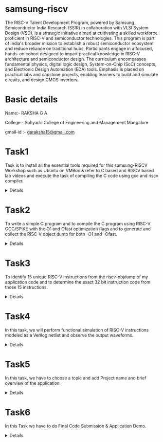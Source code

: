 # samsung-riscv
The RISC-V Talent Development Program, powered by Samsung Semiconductor India Research (SSIR) in collaboration with VLSI System Design (VSD), is a strategic initiative aimed at cultivating a skilled workforce proficient in RISC-V and semiconductor technologies. This program is part of India's broader mission to establish a robust semiconductor ecosystem and reduce reliance on traditional hubs.
 Participants engage in a focused, hands-on cohort designed to impart practical knowledge in RISC-V architecture and semiconductor design. The curriculum encompasses fundamental physics, digital logic design, System-on-Chip (SoC) concepts, and Electronic Design Automation (EDA) tools. Emphasis is placed on practical labs and capstone projects, enabling learners to build and simulate circuits, and design CMOS inverters.

# Basic details 
Name:- RAKSHA G A 

College:- Sahyadri College of Engineering and Management Mangalore 

gmail-id :- garaksha15@gmail.com

# Task1
Task is to install all the essential tools required for this samsung-RISCV Workshop such as Ubuntu on VMBox & refer to C based and RISCV based lab videos and execute the task of compiling the C code using gcc and riscv compiler.
<details>



### C Program to Calculate Sum of Numbers from 1 to n.


The loop iterates from 1 to n, adding each value to sum.

The final sum is printed using the printf function.

 
### Assembly code representation of the program.

The instructions correspond to memory operations, control flow, and function calls in the RISC-V architecture.

Key instructions include addi, lw, sw, bge, and jal.

### Compilation and execution of the program.


#### 1. gcc sum1ton.c
Compiles the program using GCC.

#### 2. ./a.out
Executes the compiled file and prints the sum (e.g., "sum of numbers from 1 to 6 is 21").


### Compilation using RISC-V compiler.


#### 1.cat sum1ton.c
Displays the content of the C program.

#### 2. riscv64-unknown-elf-gcc -o sum1ton.o -mabi=lp64 -march=rv64i sum1ton.c
Compiles the program for RISC-V architecture.

#### 3. ls -ltr sum1ton.o
Lists the details of the generated object file.

#### 4. riscv64-unknown-elf-gcc -Ofast -mabi=lp64 -march=rv64i -o sum1ton.o sum1ton.c
Compiles the program with high optimization.

</details>

# Task2
To write a simple C program and to compile the C program using RISC-V GCC/SPIKE with the O1 and Ofast optimization flags and to generate and collect the RISC-V object dump for both -O1 and -Ofast.
 <details>
  
1.Simple C program Compilation.


2.Verify that your code is giving same output even when you use RISC-V compiler as shown.

  
3.Assembly code instructions  using the SPIKE tool.

4.RISC-V object dump for O1 optimization level.

5. RISC-V object dump for Ofast optimization level.
    
 </details>
 
# Task3
To identify 15 unique RISC-V instructions from the riscv-objdump of my application code and to determine the exact 32 bit instruction code from those 15 instructions.
<details>


INSTRUCTIONS FORMAT IN RISC-V
There are 6 instruction formats in RISC-V:

R-format
I-format
S-format
B-format
U-format
J-format
1. R-type Instruction
In RV32, each instruction is of size 32 bits.
In R-type instruction, R stands for register
This instruction type is used to execute various arithmetic and logical operations.

3. I-type Instruction
In RV32, each instruction is of size 32 bits.
In I-type instruction, I stand for immediate which means that operations use Registers and Immediate value
This instruction type is used in immediate and load operations.
The entire 32 bits instruction is divided into 5 fields. 

Example: ADDI rd, rs1, imm

3. S-type Instruction
In RV32, each instruction is of size 32 bits.
In S-type instruction, S stand for store which means it is store type instruction that helps to store the value of register into the memory.
Mainly, this instruction type is used for store operations.
The entire 32 bits instruction is divided into 6 fields. 

Example: SW rs2, imm(rs1)

4. B-type Instruction
In RV32, each instruction is of size 32 bits.
In B-type instruction, B stand for branching which means it is mainly used for branching based on certain conditions.
The entire 32 bits instruction is divided into 8 fields.

Example: BEQ rs1, rs2, imm

5. U-type Instruction
In RV32, each instruction is of size 32 bits.
In U-type instruction, U stand for Upper Immediate instructions which means it is simply used to transfer the immediate data into the destination register.
The entire 32 bits instruction is divided into 3 fields.

Example: LUI rd, imm

6. J-type Instruction
In RV32, each instruction is of size 32 bits.
In J-type instruction, J stand for jump, which means that this instruction format is used to implement jump type instruction.
The entire 32 bits instruction is divided into 6 field.

Example: JAL rd, imm

INSTRUCTIONS
1. lui a2, 0x1
Load Upper Immediate (LUI):
Loads the immediate value 0x1 into the upper 20 bits of register a2 while setting the lower 12 bits to zero.
Used for constructing large constants.
2. lui a0, 0x21
Loads 0x21 into the upper 20 bits of a0.
3. addi sp, sp, -16
Add Immediate (ADDI):
Subtracts 16 from the stack pointer (sp), allocating stack space.
4. addi a2, a2, 384
Adds 384 to a2 (previously set by lui).
5. li a0, 0
Load Immediate (LI) [pseudo-instruction]
Loads the value 0 into register a0.
6. sd ra, 8(sp)
Store Double (SD)
Stores the return address (ra) into memory at sp + 8.
7. jal ra, 104cc <printf>
Jump and Link (JAL)
Calls printf by jumping to 104cc and storing the return address in ra.
8. ld ra, 8(sp)
Load Double (LD)
Loads the previously stored return address back into ra.
9. ret
Return
Equivalent to jalr zero, ra, 0, returning to the caller.
10. auipc a5, 0xfffff
Add Upper Immediate to PC (AUIPC)
Computes an address relative to the program counter.
11. addi a5, a5, -224
Adds -224 to a5.
12. beqz a5, 100f8 <register_fini+0x18>
Branch if Equal to Zero (BEQZ)
If a5 == 0, jumps to address 100f8.
13. jal a0, 272 <__libc_fini_array>
Calls __libc_fini_array.
14. j 101b4 <atexit>
Unconditional Jump (J)
Jumps to 101b4.
15. lw a0, 0(sp)
Load Word (LW)
Loads a 32-bit word from memory at sp into a0.
</details>

# Task4
In this task, we will perform functional simulation of RISC-V instructions modeled as a Verilog netlist and observe the output waveforms.
<details>
 Instruction 1: ADD R6, R2, R1
              Its operation is addition. It will give sum the inputs A and B and give us the output as their sum.

 Instruction 2: SUB R7, R1, R2
              It will perform the subtraction operation. Output will bw the difference of A and B . 
 
 Instruction 3: AND R8, R1, R3
              The output will be the bitwise operation of AND of A and B.      
 
 Instruction 4: OR R9, R2, R5
              The output will be the bitwise operation of OR of A and B. 
 
 Instruction 5: XOR R10, R1, R4
              The output will be the bitwise operation of XOR of A and B. 
</details>

# Task5
In this task, we have to choose a topic and add Project name and brief overview of the application.
<details>
 Name of the Project:- 
            2-BIT UP-COUNTER USING VSDSQUDRON MINI BOARD.

 Components required:-
         1.The VSDSquadron Mini board.      ->  1          
         2.LEDs.                            ->  2        
         3. breadboard.                     ->  1          
         4.jumper wires.                    ->  As required        

 Truth Table
       number      In binary
       0              00
       1              01
       2              10
       3              11
      repeats...
  Working 
         It continuously counts from 0 to 3 in binary and after three it will turn to zero and then it repeats, since  it is a two bit counter.for symbol 0 LED will not glow and for symbol 1 LED will glow. 

  Applications of a 2-bit up-Counter
1. Frequency Division – It can be used as a frequency divider to reduce the input clock frequency by a factor of 4.
2. Modulo-4 Counter – Useful in applications where counting needs to be restricted to four states (e.g., cyclic operations).
3. Digital Clocks – Used as a small part of digital clocks for counting seconds, minutes, or dividing higher frequency signals.
4. LED Sequencing – Controls the blinking or pattern of LEDs in simple circuits.
5. Addressing Memory Locations – Can help in addressing a 4-word memory in basic digital memory units.
6. Basic State Machines – A 2-bit counter is useful in designing small state machines for control applications.
7. Rotary Encoder Processing – Helps track position changes in rotary encoders with limited resolution.
8. Simple Timer Circuits – Used in time-delay circuits that require counting up to four cycles before triggering an action.
9. Traffic Light Control (Basic) – Can control a simple four-phase traffic light sequence.
10. Educational and Learning Purposes – Helps students understand the working of counters and flip-flops in digital logic.


</details>

# Task6
 In this Task we have to do Final Code Submission & Application Demo.
 <details>
  #include <ch32v00x.h>
#include <debug.h>

#define COUNTER_GPIO_PORT GPIOC
#define COUNTER_GPIO_PIN_0 GPIO_Pin_0
#define COUNTER_GPIO_PIN_1 GPIO_Pin_1
#define COUNTER_CLOCK_ENABLE RCC_APB2PeriphClockCmd(RCC_APB2Periph_GPIOC, ENABLE)

void NMI_Handler(void) __attribute__((interrupt("WCH-Interrupt-fast")));
void HardFault_Handler(void) __attribute__((interrupt("WCH-Interrupt-fast")));
void Delay_Init(void);
void Delay_Ms(uint32_t n);

int main(void)
{
    NVIC_PriorityGroupConfig(NVIC_PriorityGroup_1);
    SystemCoreClockUpdate();
    Delay_Init();

    GPIO_InitTypeDef GPIO_InitStructure = {0};

    COUNTER_CLOCK_ENABLE;
    GPIO_InitStructure.GPIO_Pin = COUNTER_GPIO_PIN_0 | COUNTER_GPIO_PIN_1;
    GPIO_InitStructure.GPIO_Mode = GPIO_Mode_Out_PP;
    GPIO_InitStructure.GPIO_Speed = GPIO_Speed_50MHz;
    GPIO_Init(COUNTER_GPIO_PORT, &GPIO_InitStructure);

    uint8_t counter = 0;
    while (1)
    {
        GPIO_WriteBit(COUNTER_GPIO_PORT, COUNTER_GPIO_PIN_0, (BitAction)((counter >> 0) & 1));
        GPIO_WriteBit(COUNTER_GPIO_PORT, COUNTER_GPIO_PIN_1, (BitAction)((counter >> 1) & 1));
        
        counter = (counter + 1) % 4; // Cycle through 00, 01, 10, 11
        Delay_Ms(500);
    }
}

__attribute__((interrupt("WCH-Interrupt-fast"))) void NMI_Handler(void) {}
__attribute__((interrupt("WCH-Interrupt-fast"))) void HardFault_Handler(void)
{
    while (1)
    {
    }
}
 </details>
